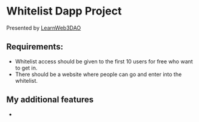 # Whitelist Dapp Project
Presented by [LearnWeb3DAO](https://learnweb3.io/)

## Requirements:
- Whitelist access should be given to the first 10 users for free who want to get in.
- There should be a website where people can go and enter into the whitelist.

## My additional features
- 